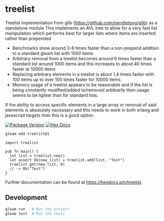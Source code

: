 # treelist

Treelist implementation from glib (https://github.com/pendletong/glib) as a standalone module
This implements an AVL tree to allow for a very fast list manipulation which performs best for larger lists
where items are inserted rather than prepended

- Benchmarks show around 3-6 times faster than a non-prepend addition to a standard gleam list with 1000 items
- Arbitrary removal from a treelist becomes around 6 times faster than a standard list around 1000 items and this increases to about 40 times faster at 10000 items
- Replacing arbitrary elements in a treelist is about 1.4 times faster with 100 items up to over 100 times faster for 10000 items.
- Memory usage of a treelist appears to be reasonable and if the list is being constantly modified/added to/removed arbitrarily
then usage seems to be lighter than for standard lists.

If the ability to access specific elements in a large array or removal of said elements is absolutely necessary and
this needs to work in both erlang and javascript targets then this is a good option.

[![Package Version](https://img.shields.io/hexpm/v/treelist)](https://hex.pm/packages/treelist)
[![Hex Docs](https://img.shields.io/badge/hex-docs-ffaff3)](https://hexdocs.pm/treelist/)

```sh
gleam add treelist@1
```
```gleam
import treelist

pub fn main() {
  let list = treelist.new()
  let assert Ok(new_list) = treelist.add(list, "Test")
  treelist.get(new_list, 0)
  // -> Ok("Test")
}
```

Further documentation can be found at <https://hexdocs.pm/treelist>.

## Development

```sh
gleam run   # Run the project
gleam test  # Run the tests
```

